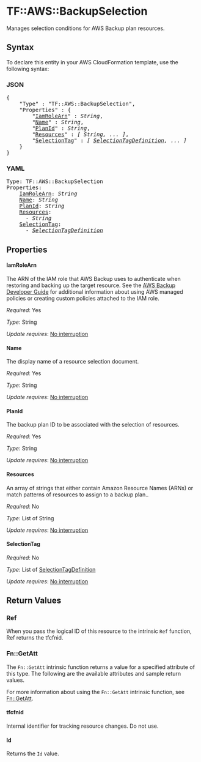 # TF::AWS::BackupSelection

Manages selection conditions for AWS Backup plan resources.

## Syntax

To declare this entity in your AWS CloudFormation template, use the following syntax:

### JSON

<pre>
{
    "Type" : "TF::AWS::BackupSelection",
    "Properties" : {
        "<a href="#iamrolearn" title="IamRoleArn">IamRoleArn</a>" : <i>String</i>,
        "<a href="#name" title="Name">Name</a>" : <i>String</i>,
        "<a href="#planid" title="PlanId">PlanId</a>" : <i>String</i>,
        "<a href="#resources" title="Resources">Resources</a>" : <i>[ String, ... ]</i>,
        "<a href="#selectiontag" title="SelectionTag">SelectionTag</a>" : <i>[ <a href="selectiontagdefinition.md">SelectionTagDefinition</a>, ... ]</i>
    }
}
</pre>

### YAML

<pre>
Type: TF::AWS::BackupSelection
Properties:
    <a href="#iamrolearn" title="IamRoleArn">IamRoleArn</a>: <i>String</i>
    <a href="#name" title="Name">Name</a>: <i>String</i>
    <a href="#planid" title="PlanId">PlanId</a>: <i>String</i>
    <a href="#resources" title="Resources">Resources</a>: <i>
      - String</i>
    <a href="#selectiontag" title="SelectionTag">SelectionTag</a>: <i>
      - <a href="selectiontagdefinition.md">SelectionTagDefinition</a></i>
</pre>

## Properties

#### IamRoleArn

The ARN of the IAM role that AWS Backup uses to authenticate when restoring and backing up the target resource. See the [AWS Backup Developer Guide](https://docs.aws.amazon.com/aws-backup/latest/devguide/access-control.html#managed-policies) for additional information about using AWS managed policies or creating custom policies attached to the IAM role.

_Required_: Yes

_Type_: String

_Update requires_: [No interruption](https://docs.aws.amazon.com/AWSCloudFormation/latest/UserGuide/using-cfn-updating-stacks-update-behaviors.html#update-no-interrupt)

#### Name

The display name of a resource selection document.

_Required_: Yes

_Type_: String

_Update requires_: [No interruption](https://docs.aws.amazon.com/AWSCloudFormation/latest/UserGuide/using-cfn-updating-stacks-update-behaviors.html#update-no-interrupt)

#### PlanId

The backup plan ID to be associated with the selection of resources.

_Required_: Yes

_Type_: String

_Update requires_: [No interruption](https://docs.aws.amazon.com/AWSCloudFormation/latest/UserGuide/using-cfn-updating-stacks-update-behaviors.html#update-no-interrupt)

#### Resources

An array of strings that either contain Amazon Resource Names (ARNs) or match patterns of resources to assign to a backup plan..

_Required_: No

_Type_: List of String

_Update requires_: [No interruption](https://docs.aws.amazon.com/AWSCloudFormation/latest/UserGuide/using-cfn-updating-stacks-update-behaviors.html#update-no-interrupt)

#### SelectionTag

_Required_: No

_Type_: List of <a href="selectiontagdefinition.md">SelectionTagDefinition</a>

_Update requires_: [No interruption](https://docs.aws.amazon.com/AWSCloudFormation/latest/UserGuide/using-cfn-updating-stacks-update-behaviors.html#update-no-interrupt)

## Return Values

### Ref

When you pass the logical ID of this resource to the intrinsic `Ref` function, Ref returns the tfcfnid.

### Fn::GetAtt

The `Fn::GetAtt` intrinsic function returns a value for a specified attribute of this type. The following are the available attributes and sample return values.

For more information about using the `Fn::GetAtt` intrinsic function, see [Fn::GetAtt](https://docs.aws.amazon.com/AWSCloudFormation/latest/UserGuide/intrinsic-function-reference-getatt.html).

#### tfcfnid

Internal identifier for tracking resource changes. Do not use.

#### Id

Returns the <code>Id</code> value.

